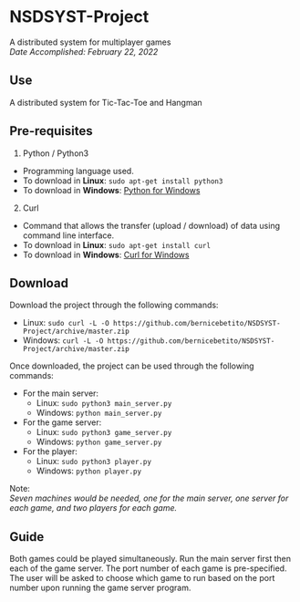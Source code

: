 # NSDSYST-Project
 
A distributed system for multiplayer games  
*Date Accomplished: February 22, 2022*

## Use
A distributed system for Tic-Tac-Toe and Hangman

## Pre-requisites
1. Python / Python3
  * Programming language used.
  * To download in **Linux**: `sudo apt-get install python3`
  * To download in **Windows**: [Python for Windows](https://www.python.org/downloads/windows/)
2. Curl
  * Command that allows the transfer (upload / download) of data using command line interface.
  * To download in **Linux**: `sudo apt-get install curl`
  * To download in **Windows**: [Curl for Windows](https://curl.se/windows/)

## Download
Download the project through the following commands:
* Linux:
``` sudo curl -L -O https://github.com/bernicebetito/NSDSYST-Project/archive/master.zip ```
* Windows:
``` curl -L -O https://github.com/bernicebetito/NSDSYST-Project/archive/master.zip ```

Once downloaded, the project can be used through the following commands:
* For the main server:
  * Linux: `sudo python3 main_server.py`
  * Windows: `python main_server.py`
* For the game server:
  * Linux: `sudo python3 game_server.py`
  * Windows: `python game_server.py`
* For the player:
  * Linux: `sudo python3 player.py`
  * Windows: `python player.py`

Note:  
_Seven machines would be needed, one for the main server, one server for each game, and two players for each game._

## Guide
Both games could be played simultaneously. Run the main server first then each of the game server. The port number of each game is pre-specified. The user will be asked to choose which game to run based on the port number upon running the game server program.
